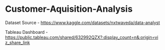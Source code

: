 # Customer-Aquisition-Analysis
Dataset Source - 
https://www.kaggle.com/datasets/nxtwaveda/data-analyst


Tableau Dashboard - 
https://public.tableau.com/shared/632992QZX?:display_count=n&:origin=viz_share_link
